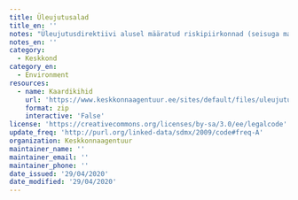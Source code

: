 ```yaml
---
title: Üleujutusalad
title_en: ''
notes: "Üleujutusdirektiivi alusel määratud riskipiirkonnad (seisuga mai 2019) \r\nAndmed zip kaustas on vormingutes:  cpg, dbf, prj, sbn, sbx, shp, cpg, dbf, prj."
notes_en: ''
category:
  - Keskkond
category_en:
  - Environment
resources:
  - name: Kaardikihid
    url: 'https://www.keskkonnaagentuur.ee/sites/default/files/uleujutused_19.zip'
    format: zip
    interactive: 'False'
license: 'https://creativecommons.org/licenses/by-sa/3.0/ee/legalcode'
update_freq: 'http://purl.org/linked-data/sdmx/2009/code#freq-A'
organization: Keskkonnaagentuur
maintainer_name: ''
maintainer_email: ''
maintainer_phone: ''
date_issued: '29/04/2020'
date_modified: '29/04/2020'
---
```

